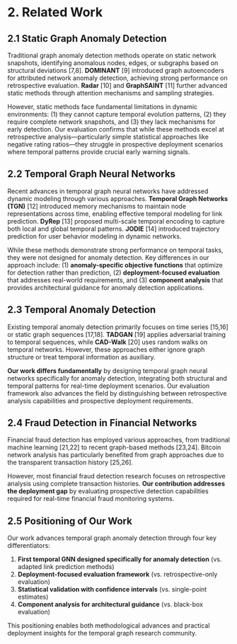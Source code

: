 
# 2. Related Work

## 2.1 Static Graph Anomaly Detection

Traditional graph anomaly detection methods operate on static network snapshots, identifying anomalous nodes, edges, or subgraphs based on structural deviations [7,8]. **DOMINANT** [9] introduced graph autoencoders for attributed network anomaly detection, achieving strong performance on retrospective evaluation. **Radar** [10] and **GraphSAINT** [11] further advanced static methods through attention mechanisms and sampling strategies.

However, static methods face fundamental limitations in dynamic environments: (1) they cannot capture temporal evolution patterns, (2) they require complete network snapshots, and (3) they lack mechanisms for early detection. Our evaluation confirms that while these methods excel at retrospective analysis—particularly simple statistical approaches like negative rating ratios—they struggle in prospective deployment scenarios where temporal patterns provide crucial early warning signals.

## 2.2 Temporal Graph Neural Networks

Recent advances in temporal graph neural networks have addressed dynamic modeling through various approaches. **Temporal Graph Networks (TGN)** [12] introduced memory mechanisms to maintain node representations across time, enabling effective temporal modeling for link prediction. **DyRep** [13] proposed multi-scale temporal encoding to capture both local and global temporal patterns. **JODIE** [14] introduced trajectory prediction for user behavior modeling in dynamic networks.

While these methods demonstrate strong performance on temporal tasks, they were not designed for anomaly detection. Key differences in our approach include: (1) **anomaly-specific objective functions** that optimize for detection rather than prediction, (2) **deployment-focused evaluation** that addresses real-world requirements, and (3) **component analysis** that provides architectural guidance for anomaly detection applications.

## 2.3 Temporal Anomaly Detection

Existing temporal anomaly detection primarily focuses on time series [15,16] or static graph sequences [17,18]. **TADGAN** [19] applies adversarial training to temporal sequences, while **CAD-Walk** [20] uses random walks on temporal networks. However, these approaches either ignore graph structure or treat temporal information as auxiliary.

**Our work differs fundamentally** by designing temporal graph neural networks specifically for anomaly detection, integrating both structural and temporal patterns for real-time deployment scenarios. Our evaluation framework also advances the field by distinguishing between retrospective analysis capabilities and prospective deployment requirements.

## 2.4 Fraud Detection in Financial Networks

Financial fraud detection has employed various approaches, from traditional machine learning [21,22] to recent graph-based methods [23,24]. Bitcoin network analysis has particularly benefited from graph approaches due to the transparent transaction history [25,26].

However, most financial fraud detection research focuses on retrospective analysis using complete transaction histories. **Our contribution addresses the deployment gap** by evaluating prospective detection capabilities required for real-time financial fraud monitoring systems.

## 2.5 Positioning of Our Work

Our work advances temporal graph anomaly detection through four key differentiators:

1. **First temporal GNN designed specifically for anomaly detection** (vs. adapted link prediction methods)
2. **Deployment-focused evaluation framework** (vs. retrospective-only evaluation)  
3. **Statistical validation with confidence intervals** (vs. single-point estimates)
4. **Component analysis for architectural guidance** (vs. black-box evaluation)

This positioning enables both methodological advances and practical deployment insights for the temporal graph research community.

